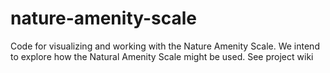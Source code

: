 # nature-amenity-scale
Code for visualizing and working with the Nature Amenity Scale. We intend to explore how the Natural Amenity Scale might be used.
See project wiki 
